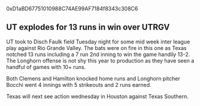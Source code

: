 0xD1aBD67751010988C74AE99AF7184f8343c308C6

## UT explodes for 13 runs in win over UTRGV

UT took to Disch Faulk field Tuesday night for some mid week inter league play against Rio Grande Valley. The bats were on fire in this one as Texas notched 13 runs including a 7 run 2nd inning to win the game handily 13-2. The Longhorn offense is not shy this year to production as they have seen a handful of games with 10+ runs.

Both Clemens and Hamilton knocked home runs and Longhorn pitcher Bocchi went 4 innings with 5 strikeouts and 2 runs earned.

Texas will next see action wednesday in Houston against Texas Southern.
